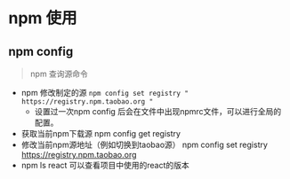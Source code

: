 # npm 使用
## npm config
> npm 查询源命令
* npm 修改制定的源 `npm config set registry " https://registry.npm.taobao.org " `
    * 设置过一次npm config 后会在文件中出现npmrc文件，可以进行全局的配置。
* 获取当前npm下载源 npm config get registry  
* 修改当前npm源地址（例如切换到taobao源） npm config set registry https://registry.npm.taobao.org
* npm ls react 可以查看项目中使用的react的版本
